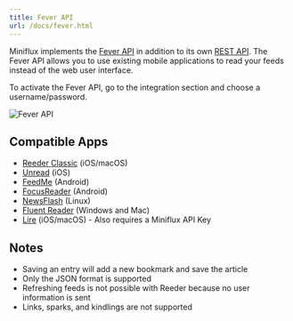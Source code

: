 ```yaml
---
title: Fever API
url: /docs/fever.html
---
```


Miniflux implements the [Fever API](https://feedafever.com/api) in addition to its own [REST API](api.html). The
Fever API allows you to use existing mobile applications to read your
feeds instead of the web user interface.

To activate the Fever API, go to the integration section and choose a username/password.

![Fever API](/images/fever.png)

## Compatible Apps

- [Reeder Classic](http://reederapp.com/classic) (iOS/macOS)
- [Unread](https://www.goldenhillsoftware.com/unread/) (iOS)
- [FeedMe](https://play.google.com/store/apps/details?id=com.seazon.feedme&hl=en) (Android)
- [FocusReader](https://play.google.com/store/apps/details?id=allen.town.focus.reader) (Android)
- [NewsFlash](https://gitlab.com/news-flash/news_flash_gtk) (Linux)
- [Fluent Reader](https://hyliu.me/fluent-reader/) (Windows and Mac)
- [Lire](https://lireapp.com/) (iOS/macOS) - Also requires a Miniflux API Key

## Notes

- Saving an entry will add a new bookmark and save the article
- Only the JSON format is supported
- Refreshing feeds is not possible with Reeder because no user information is sent
- Links, sparks, and kindlings are not supported
